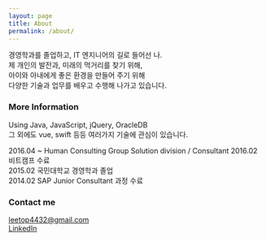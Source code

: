 ```yaml
---
layout: page
title: About
permalink: /about/
---
```


경영학과를 졸업하고, IT 엔지니어의 길로 들어선 나.  
제 개인의 발전과,
미래의 먹거리를 찾기 위해,  
아이와 아내에게 좋은 환경을 만들어 주기 위해  
다양한 기술과 업무를 배우고 수행해 나가고 있습니다.


### More Information

Using Java, JavaScript, jQuery, OracleDB  
그 외에도 vue, swift 등등 여러가지 기술에 관심이 있습니다.
  
2016.04 ~ Human Consulting Group Solution division / Consultant
2016.02 비트캠프 수료  
2015.02 국민대학교 경영학과 졸업  
2014.02 SAP Junior Consultant 과정 수료  


### Contact me

[leetop4432@gmail.com](mailto:leetop4432@gmail.com)  
[LinkedIn](linkedin.com/in/영준-이-39403b14b)
